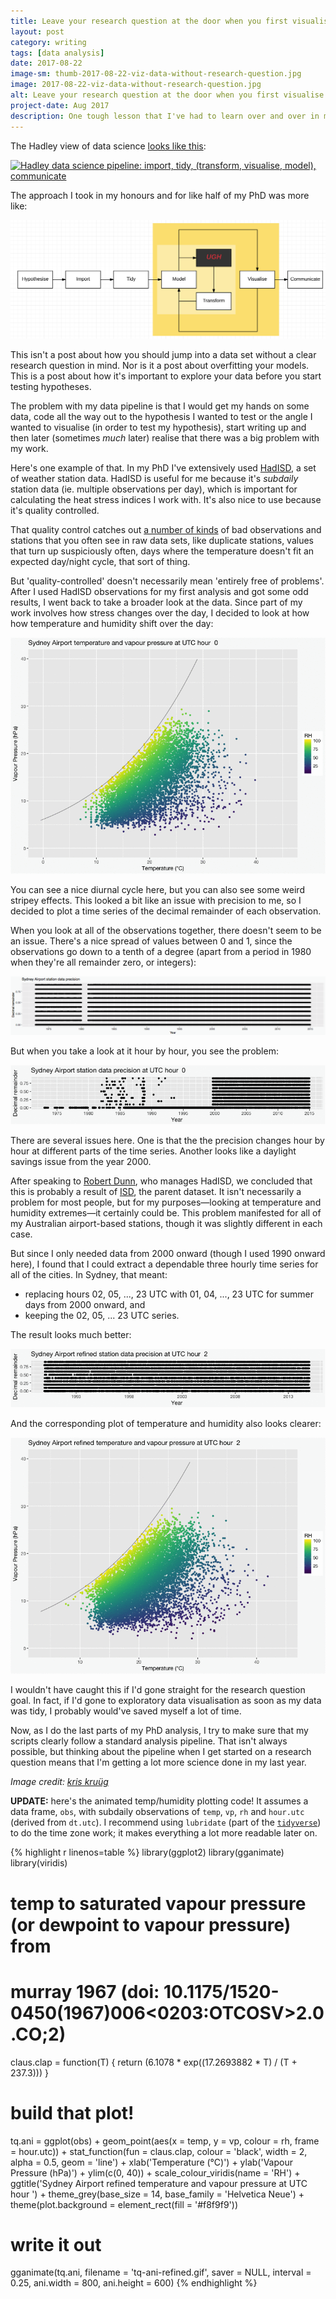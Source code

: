 ```yaml
---
title: Leave your research question at the door when you first visualise data
layout: post
category: writing
tags: [data analysis]
date: 2017-08-22
image-sm: thumb-2017-08-22-viz-data-without-research-question.jpg
image: 2017-08-22-viz-data-without-research-question.jpg
alt: Leave your research question at the door when you first visualise data
project-date: Aug 2017
description: One tough lesson that I've had to learn over and over in my PhD is the importance of a disciplined data science pipeline.
---
```

The Hadley view of data science [looks like this](http://r4ds.had.co.nz/introduction.html):

[![Hadley data science pipeline: import, tidy, (transform, visualise, model), communicate](http://r4ds.had.co.nz/diagrams/data-science.png)](http://r4ds.had.co.nz/introduction.html)

The approach I took in my honours and for like half of my PhD was more like:

![Hypothesise, import, tidy, ((model, UGH, transform), visualise), communicate](/assets/hadisd/bad-data-analysis.png)

This isn't a post about how you should jump into a data set without a clear research question in mind. Nor is it a post about overfitting your models. This is a post about how it's important to explore your data before you start testing hypotheses.

The problem with my data pipeline is that I would get my hands on some data, code all the way out to the hypothesis I wanted to test or the angle I wanted to visualise (in order to test my hypothesis), start writing up and then later (sometimes _much_ later) realise that there was a big problem with my work.

Here's one example of that. In my PhD I've extensively used [HadISD](http://www.metoffice.gov.uk/hadobs/hadisd/), a set of weather station data. HadISD is useful for me because it's _subdaily_ station data (ie. multiple observations per day), which is important for calculating the heat stress indices I work with. It's also nice to use because it's quality controlled.

That quality control catches out [a number of kinds](https://www.clim-past.net/8/1649/2012/) of bad observations and stations that you often see in raw data sets, like duplicate stations, values that turn up suspiciously often, days where the temperature doesn't fit an expected day/night cycle, that sort of thing.

But 'quality-controlled' doesn't necessarily mean 'entirely free of problems'. After I used HadISD observations for my first analysis and got some odd results, I went back to take a broader look at the data. Since part of my work involves how stress changes over the day, I decided to look at how how temperature and humidity shift over the day:

![Sydney Airport temperature and humidity, 1973-2014](/assets/hadisd/tq-ani.gif)

You can see a nice diurnal cycle here, but you can also see some weird stripey effects. This looked a bit like an issue with precision to me, so I decided to plot a time series of the decimal remainder of each observation.

When you look at all of the observations together, there doesn't seem to be an issue. There's a nice spread of values between 0 and 1, since the observations go down to a tenth of a degree (apart from a period in 1980 when they're all remainder zero, or integers):

![Sydney Airport temperature precision, 1973-2014](/assets/hadisd/tq-precision-all-hours.png)

But when you take a look at it hour by hour, you see the problem:

![Sydney Airport temperature precision by hour, 1973-2014](/assets/hadisd/tq-precision-ani.gif)

There are several issues here. One is that the the precision changes hour by hour at different parts of the time series. Another looks like a daylight savings issue from the year 2000.

After speaking to [Robert Dunn](https://scholar.google.com/citations?user=toTm8pQAAAAJ&hl=en), who manages HadISD, we concluded that this is probably a result of [ISD](https://www.ncdc.noaa.gov/isd), the parent dataset. It isn't necessarily a problem for most people, but for my purposes—looking at temperature and humidity extremes—it certainly could be. This problem manifested for all of my Australian airport-based stations, though it was slightly different in each case.

But since I only needed data from 2000 onward (though I used 1990 onward here), I found that I could extract a dependable three hourly time series for all of the cities. In Sydney, that meant:

- replacing hours 02, 05, ..., 23 UTC with 01, 04, ..., 23 UTC for summer days from 2000 onward, and
- keeping the 02, 05, ... 23 UTC series.

The result looks much better:

![Refined Sydney Airport temperature precision by hour, 1990-2014](/assets/hadisd/tq-precision-ani-refined.gif)

And the corresponding plot of temperature and humidity also looks clearer:

![Refined Sydney Airport temperature and humidity, 1990-2014](/assets/hadisd/tq-ani-refined.gif)

I wouldn't have caught this if I'd gone straight for the research question goal. In fact, if I'd gone to exploratory data visualisation as soon as my data was tidy, I probably would've saved myself a lot of time.

Now, as I do the last parts of my PhD analysis, I try to make sure that my scripts clearly follow a standard analysis pipeline. That isn't always possible, but thinking about the pipeline when I get started on a research question means that I'm getting a lot more science done in my last year.

_Image credit: [kris kruüg](https://www.flickr.com/photos/kk/9243272454/)_

**UPDATE:** here's the animated temp/humidity plotting code! It assumes a data frame, `obs`, with subdaily observations of `temp`, `vp`, `rh` and `hour.utc` (derived from `dt.utc`). I recommend using `lubridate` (part of the [`tidyverse`](tidyverse.org)) to do the time zone work; it makes everything a lot more readable later on.

{% highlight r linenos=table %}
library(ggplot2)
library(gganimate)
library(viridis)


# temp to saturated vapour pressure (or dewpoint to vapour pressure) from
# murray 1967 (doi: 10.1175/1520-0450(1967)006<0203:OTCOSV>2.0.CO;2)
claus.clap = function(T)
{
  return (6.1078 * exp((17.2693882 * T) / (T + 237.3)))
}

# build that plot!
tq.ani = ggplot(obs) + 
  geom_point(aes(x = temp, y = vp, colour = rh, frame = hour.utc)) +
  stat_function(fun = claus.clap, colour = 'black', width = 2, alpha = 0.5,
    geom = 'line') +
  xlab('Temperature (°C)') +
  ylab('Vapour Pressure (hPa)') +
  ylim(c(0, 40)) +
  scale_colour_viridis(name = 'RH') +
  ggtitle('Sydney Airport refined temperature and vapour pressure at UTC hour ') +
  theme_grey(base_size = 14, base_family = 'Helvetica Neue') +
  theme(plot.background = element_rect(fill = '#f8f9f9'))

# write it out
gganimate(tq.ani, filename = 'tq-ani-refined.gif',
  saver = NULL, interval = 0.25, ani.width = 800, ani.height = 600)
{% endhighlight %}
